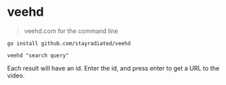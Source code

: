 # veehd

> veehd.com for the command line

    go install github.com/stayradiated/veehd
    
    veehd "search query"

Each result will have an id. Enter the id, and press enter to get a URL to the video.
